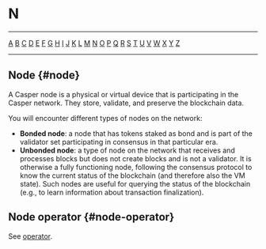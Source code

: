 # N

---

[A](A.md) [B](B.md) [C](C.md) [D](D.md) [E](E.md) [F](F.md) [G](G.md) [H](H.md) [I](I.md) [J](J.md) [K](K.md) [L](L.md) [M](M.md) [N](N.md) [O](O.md) [P](P.md) [Q](Q.md) [R](R.md) [S](S.md) [T](T.md) [U](U.md) [V](V.md) [W](W.md) [X](X.md) [Y](Y.md) [Z](Z.md)

---

## Node {#node}

A Casper node is a physical or virtual device that is participating in the Casper network. They store, validate, and preserve the blockchain data.

You will encounter different types of nodes on the network:

-   **Bonded node**: a node that has tokens staked as bond and is part of the validator set participating in consensus in that particular era.
-   **Unbonded node**: a type of node on the network that receives and processes blocks but does not create blocks and is not a validator. It is otherwise a fully functioning node, following the consensus protocol to know the current status of the blockchain (and therefore also the VM state). Such nodes are useful for querying the status of the blockchain (e.g., to learn information about transaction finalization).

## Node operator {#node-operator}

See [operator](O.md#operator).
